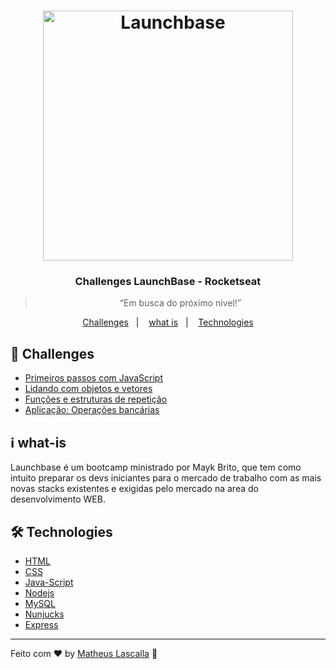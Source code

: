 <h1 align="center">
    <img alt="Launchbase" src="https://storage.googleapis.com/golden-wind/bootcamp-launchbase/logo.png" width="400px" />
</h1>

<h3 align="center">
  Challenges LaunchBase - Rocketseat
</h3>

<blockquote align="center">“Em busca do próximo nivel!”</blockquote>


<p align="center">
  <a href="#rocket-Challenges">Challenges</a>&nbsp;&nbsp;&nbsp;|&nbsp;&nbsp;&nbsp;
  <a href="#information_source-what-is">what is</a>&nbsp;&nbsp;&nbsp;|&nbsp;&nbsp;&nbsp;
  <a href="#🛠-Technologies">Technologies</a>
</p>

## :rocket: Challenges

- [Primeiros passos com JavaScript](MODULO1/Primeiros-passos-com-JS)
- [Lidando com objetos e vetores](MODULO1/Lidando-com-objetos-e-vetores)
- [Funções e estruturas de repetição](MODULO1/Funções-e-estruturas-de-repetição)
- [Aplicação: Operações bancárias](MODULO1/Aplicação-Operações-bancárias)


## :information_source: what-is
Launchbase é um bootcamp ministrado por Mayk Brito, que tem como intuito preparar os devs iniciantes para o mercado de trabalho com as mais novas stacks existentes e exigidas pelo mercado na area do desenvolvimento WEB.


## 🛠 Technologies
- [HTML][HTML]
- [CSS][CSS]
- [Java-Script][Java-Script]
- [Nodejs][Nodejs]
- [MySQL][MySQL]
- [Nunjucks][Nunjucks]
- [Express][Express]


---


Feito com :heart: by [Matheus Lascalla][Matheus Lascalla] :wave: 

[nodejs]: https://nodejs.org/
[CSS]:https://developer.mozilla.org/en-US/docs/Web/CSS
[Java-Script]:https://developer.mozilla.org/en-US/docs/Glossary/JavaScript
[Nunjucks]:https://mozilla.github.io/nunjucks/
[MySQL]:https://www.mysql.com/
[HTML]:https://developer.mozilla.org/en-US/docs/Web/HTML
[Express]:https://expressjs.com/pt-br/
[Matheus Lascalla]:https://www.linkedin.com/in/matheus-nb/

